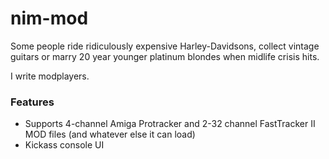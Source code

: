 # nim-mod

Some people ride ridiculously expensive Harley-Davidsons, collect vintage
guitars or marry 20 year younger platinum blondes when midlife crisis hits.

I write modplayers.

### Features

* Supports 4-channel Amiga Protracker and 2-32 channel FastTracker II MOD
  files (and whatever else it can load)
* Kickass console UI

